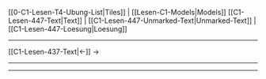    [[0-C1-Lesen-T4-Ubung-List|Tiles]] | [[Lesen-C1-Models|Models]]
   [[C1-Lesen-447-Text|Text]]  | [[C1-Lesen-447-Unmarked-Text|Unmarked-Text]] | [[C1-Lesen-447-Loesung|Loesung]]

---

[[C1-Lesen-437-Text|←]]         →

---
---

